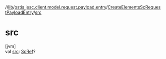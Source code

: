 //[lib](../../../index.md)/[ostis.jesc.client.model.request.payload.entry](../index.md)/[CreateElementsScRequestPayloadEntry](index.md)/[src](src.md)

# src

[jvm]\
val [src](src.md): [ScRef](../../ostis.jesc.client.model.ref/-sc-ref/index.md)?
